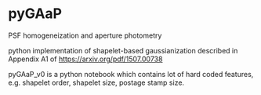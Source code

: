 # pyGAaP
PSF homogeneization and aperture photometry

python implementation of shapelet-based gaussianization described in Appendix A1 of https://arxiv.org/pdf/1507.00738

pyGAaP_v0 is a python notebook which contains lot of hard coded features, e.g. shapelet order, shapelet size, postage stamp size.
